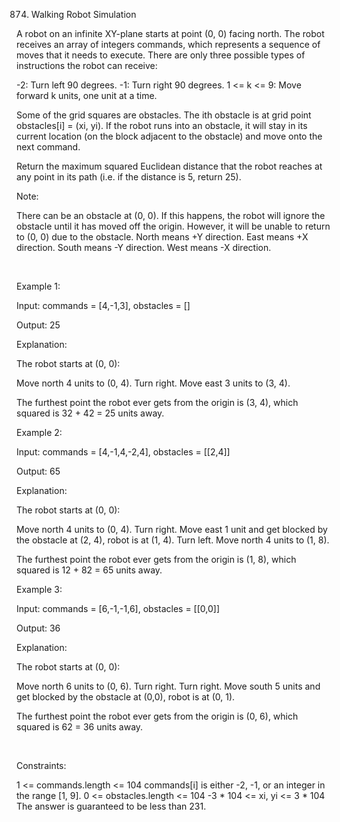 874. Walking Robot Simulation

A robot on an infinite XY-plane starts at point (0, 0) facing north. The robot receives an array of integers commands, which represents a sequence of moves that it needs to execute. There are only three possible types of instructions the robot can receive:

-2: Turn left 90 degrees.
-1: Turn right 90 degrees.
1 <= k <= 9: Move forward k units, one unit at a time.

Some of the grid squares are obstacles. The ith obstacle is at grid point obstacles[i] = (xi, yi). If the robot runs into an obstacle, it will stay in its current location (on the block adjacent to the obstacle) and move onto the next command.

Return the maximum squared Euclidean distance that the robot reaches at any point in its path (i.e. if the distance is 5, return 25).

Note:

There can be an obstacle at (0, 0). If this happens, the robot will ignore the obstacle until it has moved off the origin. However, it will be unable to return to (0, 0) due to the obstacle.
North means +Y direction.
East means +X direction.
South means -Y direction.
West means -X direction.

 

Example 1:

Input: commands = [4,-1,3], obstacles = []

Output: 25

Explanation:

The robot starts at (0, 0):

Move north 4 units to (0, 4).
Turn right.
Move east 3 units to (3, 4).

The furthest point the robot ever gets from the origin is (3, 4), which squared is 32 + 42 = 25 units away.

Example 2:

Input: commands = [4,-1,4,-2,4], obstacles = [[2,4]]

Output: 65

Explanation:

The robot starts at (0, 0):

Move north 4 units to (0, 4).
Turn right.
Move east 1 unit and get blocked by the obstacle at (2, 4), robot is at (1, 4).
Turn left.
Move north 4 units to (1, 8).

The furthest point the robot ever gets from the origin is (1, 8), which squared is 12 + 82 = 65 units away.

Example 3:

Input: commands = [6,-1,-1,6], obstacles = [[0,0]]

Output: 36

Explanation:

The robot starts at (0, 0):

Move north 6 units to (0, 6).
Turn right.
Turn right.
Move south 5 units and get blocked by the obstacle at (0,0), robot is at (0, 1).

The furthest point the robot ever gets from the origin is (0, 6), which squared is 62 = 36 units away.

 

Constraints:

1 <= commands.length <= 104
commands[i] is either -2, -1, or an integer in the range [1, 9].
0 <= obstacles.length <= 104
-3 * 104 <= xi, yi <= 3 * 104
The answer is guaranteed to be less than 231.
